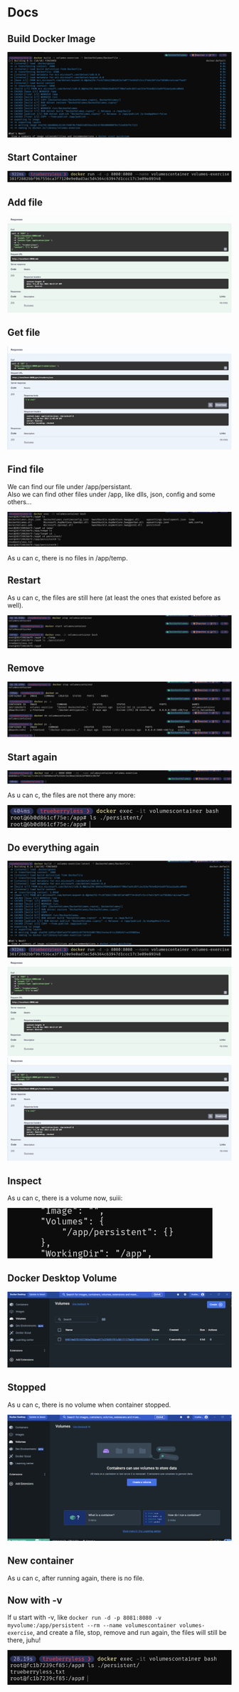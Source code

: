 ﻿# Docs

## Build Docker Image

![img.png](./img/build.png)

## Start Container

![img.png](./img/run.png)

## Add file

![img.png](./img/add_file.png)

## Get file

![img.png](./img/get_file.png)

## Find file

We can find our file under /app/persistant.  
Also we can find other files under /app, like dlls, json, config and some others...

![img.png](./img/file_location.png)

As u can c, there is no files in /app/temp.

## Restart

As u can c, the files are still here (at least the ones that existed before as well).

![img.png](./img/stop_start.png)

## Remove

![img.png](./img/remove.png)

## Start again

![img.png](./img/start_rm.png)

As u can c, the files are not there any more:

![img.png](./img/dead.png)

## Do everything again

![img.png](./img/new_build.png)
![img.png](./img/run.png)
![img.png](./img/add_file.png)
![img.png](./img/get_file.png)

## Inspect

As u can c, there is a volume now, suiii:

![img.png](./img/volume.png)

## Docker Desktop Volume

![img.png](./img/volume_dd.png)

## Stopped

As u can c, there is no volume when container stopped.

![img.png](./img/volume_dead.png)

## New container

As u can c, after running again, there is no file.

## Now with -v

If u start with -v, like `docker run -d -p 8081:8080 -v myvolume:/app/persistent --rm --name volumescontainer volumes-exercise`, and create a file, stop, remove and run again, the files will still be there, juhu!

![img.png](./img/file_here_again.png)
